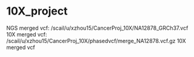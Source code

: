# 10X_project


NGS merged vcf:     /scail/u/xzhou15/CancerProj_10X/NA12878_GRCh37.vcf  
10X merged vcf:      /scail/u/xzhou15/CancerProj_10X/phasedvcf/merge_NA12878.vcf.gz 10X merged vcf
